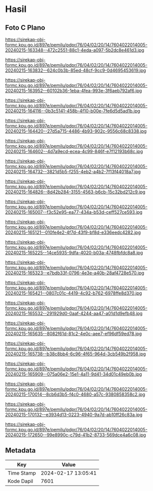 # Hasil

## Foto C Plano

https://sirekap-obj-formc.kpu.go.id/897e/pemilu/pdpr/76/04/02/20/14/7604022014005-20240215-163348--472c2551-88c1-4eda-a097-5b2dc8e461d3.jpg

https://sirekap-obj-formc.kpu.go.id/897e/pemilu/pdpr/76/04/02/20/14/7604022014005-20240215-163832--624c0b3b-85ed-48cf-9cc9-0d4695453619.jpg

https://sirekap-obj-formc.kpu.go.id/897e/pemilu/pdpr/76/04/02/20/14/7604022014005-20240215-163952--60102b36-1eba-4fea-993e-3f6aeb792af6.jpg

https://sirekap-obj-formc.kpu.go.id/897e/pemilu/pdpr/76/04/02/20/14/7604022014005-20240215-164116--0b3c5141-458b-4f10-b00e-7fe6d5d5ad1b.jpg

https://sirekap-obj-formc.kpu.go.id/897e/pemilu/pdpr/76/04/02/20/14/7604022014005-20240215-164420--27d5a715-4486-4b93-902c-9556c68c8338.jpg

https://sirekap-obj-formc.kpu.go.id/897e/pemilu/pdpr/76/04/02/20/14/7604022014005-20240215-164602--4d7a9ecd-ecea-4c99-846f-e7f12193b68c.jpg

https://sirekap-obj-formc.kpu.go.id/897e/pemilu/pdpr/76/04/02/20/14/7604022014005-20240215-164732--3821d5b5-f255-4eb2-a4b2-7f13f44018a7.jpg

https://sirekap-obj-formc.kpu.go.id/897e/pemilu/pdpr/76/04/02/20/14/7604022014005-20240215-164826--8d42b284-3155-4563-b6cb-15c32bd212c9.jpg

https://sirekap-obj-formc.kpu.go.id/897e/pemilu/pdpr/76/04/02/20/14/7604022014005-20240215-165007--f3c52e95-ea77-434a-b53d-ceff527ce593.jpg

https://sirekap-obj-formc.kpu.go.id/897e/pemilu/pdpr/76/04/02/20/14/7604022014005-20240215-165121--010fe4e2-4f7d-43f9-bf8d-e336eedc4282.jpg

https://sirekap-obj-formc.kpu.go.id/897e/pemilu/pdpr/76/04/02/20/14/7604022014005-20240215-165225--14ce5935-9dfa-4020-b03a-4748fbfdc8a8.jpg

https://sirekap-obj-formc.kpu.go.id/897e/pemilu/pdpr/76/04/02/20/14/7604022014005-20240215-165323--e7bdb33f-0796-4e3e-a40b-28af4728e570.jpg

https://sirekap-obj-formc.kpu.go.id/897e/pemilu/pdpr/76/04/02/20/14/7604022014005-20240215-165421--0807c01c-4419-4c92-b762-6978ffe8d370.jpg

https://sirekap-obj-formc.kpu.go.id/897e/pemilu/pdpr/76/04/02/20/14/7604022014005-20240215-165532--291929d0-0aaf-4244-aa47-a01d1d9efb48.jpg

https://sirekap-obj-formc.kpu.go.id/897e/pemilu/pdpr/76/04/02/20/14/7604022014005-20240215-165635--8082f61d-81c2-4e0c-aee7-ef96df59ed78.jpg

https://sirekap-obj-formc.kpu.go.id/897e/pemilu/pdpr/76/04/02/20/14/7604022014005-20240215-165738--b38c8bb4-6c96-4f65-964d-3cb549b2f958.jpg

https://sirekap-obj-formc.kpu.go.id/897e/pemilu/pdpr/76/04/02/20/14/7604022014005-20240215-165909--075a06e2-15e1-4a11-9d41-34d01c49eb0b.jpg

https://sirekap-obj-formc.kpu.go.id/897e/pemilu/pdpr/76/04/02/20/14/7604022014005-20240215-170014--8cb6d3b5-f4c0-4680-a57c-9380858358c2.jpg

https://sirekap-obj-formc.kpu.go.id/897e/pemilu/pdpr/76/04/02/20/14/7604022014005-20240215-170132--e3934d13-0223-4940-9a7d-ab10ff26c83a.jpg

https://sirekap-obj-formc.kpu.go.id/897e/pemilu/pdpr/76/04/02/20/14/7604022014005-20240215-172650--99e8990c-c79d-41b2-8733-569dce4a6c08.jpg


## Metadata

| Key        | Value               |
| ---------- | ------------------- |
| Time Stamp | 2024-02-17 13:05:41 |
| Kode Dapil | 7601                |



